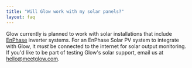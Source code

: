 ```yaml
---
title: "Will Glow work with my solar panels?"
layout: faq
---
```

Glow currently is planned to work with solar installations that include [EnPhase](http://enphase.com) inverter systems. For an EnPhase Solar PV system to integrate with Glow, it *must* be connected to the internet for solar output monitoring. If you'd like to be part of testing Glow's solar support, email us at [hello@meetglow.com](mailto:hello@meetglow.com).
